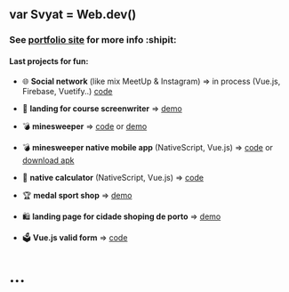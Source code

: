## var Svyat = Web.dev()

### See [portfolio site](https://broodd.github.io) for more info :shipit:

#### Last projects for fun:
- 🌐 **Social network** (like mix MeetUp & Instagram) => in process (Vue.js, Firebase, Vuetify..) [code](https://github.com/BroodD/vue/tree/master/sParty)
- 🎥 **landing for course screenwriter** => [demo](https://broodd.github.io/works/fameuz/index.html)
- :bomb: **minesweeper** => [code](https://github.com/BroodD/broodd.github.io/tree/master/works/minesweeper) or [demo](https://broodd.github.io/works/minesweeper/)

- :bomb: **minesweeper native mobile app** (NativeScript, Vue.js) => [code](https://github.com/BroodD/vue/tree/master/minesweep) or [download apk](https://broodd.github.io/works/minesweeper)

- 📲 **native calculator** (NativeScript, Vue.js) => [code](https://github.com/BroodD/vue/tree/master/calculator)

- :trophy: **medal sport shop** => [demo](https://broodd.github.io/works/medal/index.html)
- 🛍 **landing page for cidade shoping de porto** => [demo](https://broodd.github.io/works/medal/index.html)

- 🗳 **Vue.js valid form** => [code](https://github.com/BroodD/vue/tree/master/valid-form)
# ...
